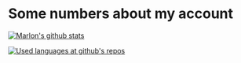 # Some numbers about my account
[![Marlon's github stats](https://github-readme-stats.vercel.app/api?username=marlonfolken&count_private=true&show_icons=true&hide=contribs,issues&theme=highcontrast)](https://github.com/anuraghazra/github-readme-stats)

[![Used languages at github's repos](https://github-readme-stats.vercel.app/api/top-langs/?username=marlonfolken&layout=compact&hide=swift&theme=highcontrast)](https://github.com/anuraghazra/github-readme-stats)

